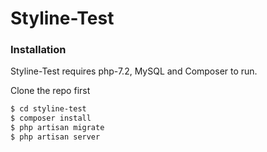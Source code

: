# Styline-Test
### Installation

Styline-Test requires php-7.2, MySQL and Composer to run.

Clone the repo first

```sh
$ cd styline-test
$ composer install
$ php artisan migrate
$ php artisan server
```


  
